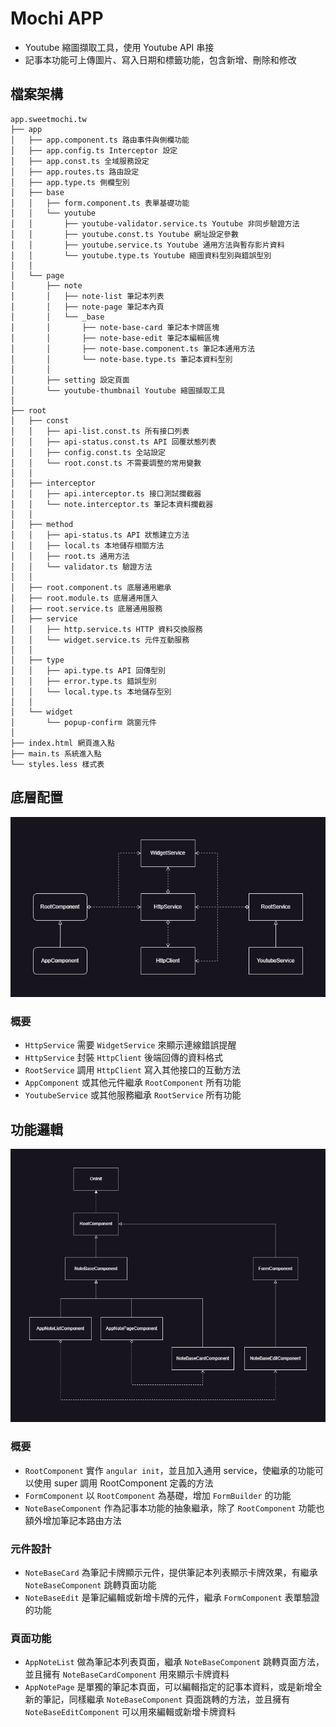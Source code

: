 # Mochi APP

+ Youtube 縮圖擷取工具，使用 Youtube API 串接
+ 記事本功能可上傳圖片、寫入日期和標籤功能，包含新增、刪除和修改

## 檔案架構

```
app.sweetmochi.tw
├── app
│   ├── app.component.ts 路由事件與側欄功能
│   ├── app.config.ts Interceptor 設定
│   ├── app.const.ts 全域服務設定
│   ├── app.routes.ts 路由設定
│   ├── app.type.ts 側欄型別
│   ├── base
│   │   ├── form.component.ts 表單基礎功能
│   │   └── youtube
│   │       ├── youtube-validator.service.ts Youtube 非同步驗證方法
│   │       ├── youtube.const.ts Youtube 網址設定參數
│   │       ├── youtube.service.ts Youtube 通用方法與暫存影片資料
│   │       └── youtube.type.ts Youtube 縮圖資料型別與錯誤型別
│   │
│   └── page
│       ├── note
│       │   ├── note-list 筆記本列表
│       │   ├── note-page 筆記本內頁
│       │   └── _base
│       │       ├── note-base-card 筆記本卡牌區塊
│       │       ├── note-base-edit 筆記本編輯區塊
│       │       ├── note-base.component.ts 筆記本通用方法
│       │       └── note-base.type.ts 筆記本資料型別
│       │
│       ├── setting 設定頁面
│       └── youtube-thumbnail Youtube 縮圖擷取工具
│
├── root
│   ├── const
│   │   ├── api-list.const.ts 所有接口列表
│   │   ├── api-status.const.ts API 回覆狀態列表
│   │   ├── config.const.ts 全站設定
│   │   └── root.const.ts 不需要調整的常用變數
│   │
│   ├── interceptor
│   │   ├── api.interceptor.ts 接口測試攔截器
│   │   └── note.interceptor.ts 筆記本資料攔截器
│   │
│   ├── method
│   │   ├── api-status.ts API 狀態建立方法
│   │   ├── local.ts 本地儲存相關方法
│   │   ├── root.ts 通用方法
│   │   └── validator.ts 驗證方法
│   │
│   ├── root.component.ts 底層通用繼承
│   ├── root.module.ts 底層通用匯入
│   ├── root.service.ts 底層通用服務
│   ├── service
│   │   ├── http.service.ts HTTP 資料交換服務
│   │   └── widget.service.ts 元件互動服務
│   │
│   ├── type
│   │   ├── api.type.ts API 回傳型別
│   │   ├── error.type.ts 錯誤型別
│   │   └── local.type.ts 本地儲存型別
│   │
│   └── widget
│       └── popup-confirm 跳窗元件
│
├── index.html 網頁進入點
├── main.ts 系統進入點
└── styles.less 樣式表
```

## 底層配置

![image info](./public/readme/root-service.png)

### 概要
+ `HttpService` 需要 `WidgetService` 來顯示連線錯誤提醒
+ `HttpService` 封裝 `HttpClient` 後端回傳的資料格式
+ `RootService` 調用 `HttpClient` 寫入其他接口的互動方法
+ `AppComponent` 或其他元件繼承 `RootComponent` 所有功能
+ `YoutubeService` 或其他服務繼承 `RootService` 所有功能

## 功能邏輯

![image info](./public/readme/site-map.png)

### 概要
+ `RootComponent` 實作 `angular init`，並且加入通用 service，使繼承的功能可以使用 super 調用 RootComponent 定義的方法
+ `FormComponent` 以 `RootComponent` 為基礎，增加 `FormBuilder` 的功能
+ `NoteBaseComponent` 作為記事本功能的抽象繼承，除了 `RootComponent` 功能也額外增加筆記本路由方法

### 元件設計
+ `NoteBaseCard` 為筆記卡牌顯示元件，提供筆記本列表顯示卡牌效果，有繼承 `NoteBaseComponent` 跳轉頁面功能
+ `NoteBaseEdit` 是筆記編輯或新增卡牌的元件，繼承 `FormComponent` 表單驗證的功能

### 頁面功能
+ `AppNoteList` 做為筆記本列表頁面，繼承 `NoteBaseComponent` 跳轉頁面方法，並且擁有 `NoteBaseCardComponent` 用來顯示卡牌資料
+ `AppNotePage` 是單獨的筆記本頁面，可以編輯指定的記事本資料，或是新增全新的筆記，同樣繼承 `NoteBaseComponent` 頁面跳轉的方法，並且擁有 `NoteBaseEditComponent` 可以用來編輯或新增卡牌資料

